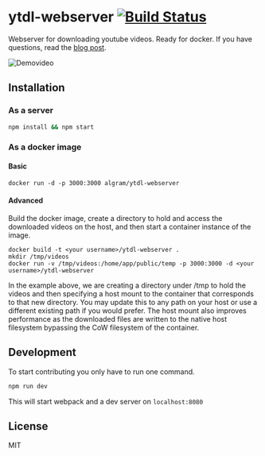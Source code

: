 # ytdl-webserver [![Build Status](https://travis-ci.com/Algram/ytdl-webserver.svg?branch=master)](https://travis-ci.com/Algram/ytdl-webserver)
Webserver for downloading youtube videos. Ready for docker.
If you have questions, read the [blog post](https://blog.rphl.io/selfhosted-youtube-downloader-with-docker/).

![Demovideo](http://imgur.com/iEpA1oQ.gif)


## Installation
### As a server
``` bash
npm install && npm start
```

### As a docker image
#### Basic
```
docker run -d -p 3000:3000 algram/ytdl-webserver
```

#### Advanced
Build the docker image, create a directory to hold and access the downloaded videos on the host, and then start a container instance of the image.  
```
docker build -t <your username>/ytdl-webserver .
mkdir /tmp/videos
docker run -v /tmp/videos:/home/app/public/temp -p 3000:3000 -d <your username>/ytdl-webserver
```
In the example above, we are creating a directory under /tmp to hold the videos and then specifying a host mount to the container that corresponds to that new directory.  You may update this to any path on your host or use a different existing path if you would prefer. The host mount also improves performance as the downloaded files are written to the native host filesystem bypassing the CoW filesystem of the container.


## Development
To start contributing you only have to run one command.
``` bash
npm run dev
```
This will start webpack and a dev server on `localhost:8080`

## License
MIT
